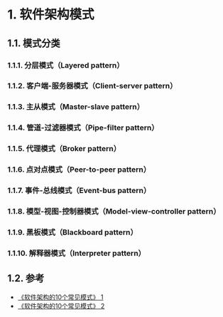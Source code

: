 # 1. 软件架构模式

## 1.1. 模式分类

### 1.1.1. 分层模式（Layered pattern）

### 1.1.2. 客户端-服务器模式（Client-server pattern）

### 1.1.3. 主从模式（Master-slave pattern）

### 1.1.4. 管道-过滤器模式（Pipe-filter pattern）

### 1.1.5. 代理模式（Broker pattern）

### 1.1.6. 点对点模式（Peer-to-peer pattern）

### 1.1.7. 事件-总线模式（Event-bus pattern）

### 1.1.8. 模型-视图-控制器模式（Model-view-controller pattern）

### 1.1.9. 黑板模式（Blackboard pattern）

### 1.1.10. 解释器模式（Interpreter pattern）

## 1.2. 参考

* [《软件架构的10个常见模式》 1](https://blog.csdn.net/wireless_com/article/details/89008061)
* [《软件架构的10个常见模式》 2 ](https://www.toutiao.com/i6706062415332639240/?tt_from=dingtalk&utm_campaign=client_share&timestamp=1626742528&app=news_article&utm_source=dingtalk&utm_medium=toutiao_ios&use_new_style=1&req_id=202107200855280101351630941A2625B8&share_token=0DCB74C6-6207-4A59-B845-04C3B2F496C9&dtshare_count=1&group_id=6706062415332639240)